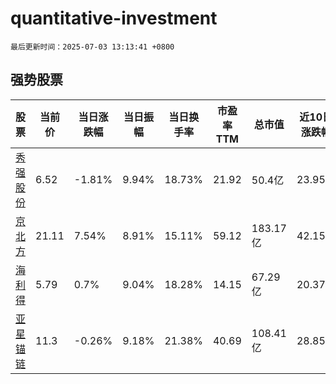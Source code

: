 # quantitative-investment

`最后更新时间：2025-07-03 13:13:41 +0800`

## 强势股票

|股票|当前价|当日涨跌幅|当日振幅|当日换手率|市盈率TTM|总市值|近10日涨跌幅|
|----|----|----|----|----|----|----|----|
|[秀强股份](https://xueqiu.com/S/SZ300160)|6.52|-1.81%|9.94%|18.73%|21.92|50.4亿|23.95%|
|[京北方](https://xueqiu.com/S/SZ002987)|21.11|7.54%|8.91%|15.11%|59.12|183.17亿|42.15%|
|[海利得](https://xueqiu.com/S/SZ002206)|5.79|0.7%|9.04%|18.28%|14.15|67.29亿|20.37%|
|[亚星锚链](https://xueqiu.com/S/SH601890)|11.3|-0.26%|9.18%|21.38%|40.69|108.41亿|28.85%|
